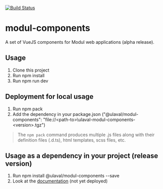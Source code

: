 [![Build Status](https://travis-ci.org/simardo/modul-components.svg?branch=develop)](https://travis-ci.org/simardo/modul-components)

# modul-components
A set of VueJS components for Modul web applications (alpha release).

## Usage
1. Clone this project
1. Run npm install
1. Run npm run dev

## Deployment for local usage
1. Run npm pack
1. Add the dependency in your package.json ("@ulaval/modul-components": "file://&lt;path-to&gt;\\ulaval-modul-components-&lt;version&gt;.tgz")

> The `npm pack` command produces multiple .js files along with their definition files (.d.ts), html templates, scss files, etc.

## Usage as a dependency in your project (release version)
1. Run npm install @ulaval/modul-components --save
1. Look at the [documentation][1] (not yet deployed)

[1]: https://ulaval.github.io
